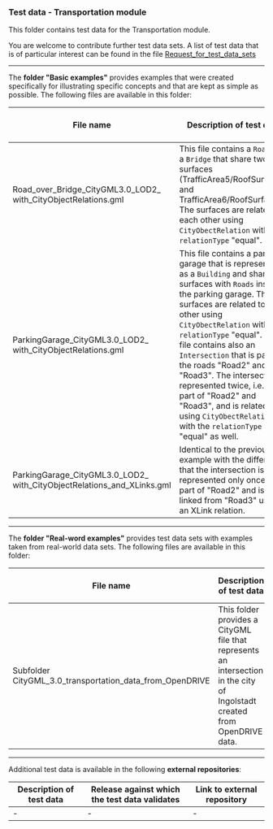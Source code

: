 ### Test data - Transportation module

This folder contains test data for the Transportation module.

You are welcome to contribute further test data sets. A list of test data that is of particular interest can be found in the file [Request_for_test_data_sets](../Transportation/Request_for_test_data_sets.md)

***

The **folder "Basic examples"** provides examples that were created specifically for illustrating specific concepts and that are kept as simple as possible. The following files are available in this folder:

File name | Description of test data | Release against which the test data validates
-------------------------|-----------------------------------------------|-------------------
Road_over_Bridge_CityGML3.0_LOD2_<br>with_CityObjectRelations.gml | This file contains a `Road` and a `Bridge` that share two surfaces (TrafficArea5/RoofSurface1 and TrafficArea6/RoofSurface2). The surfaces are related to each other using `CityObectRelation` with the `relationType` "equal". | 3.0.0-draft.2021.12.01.1
ParkingGarage_CityGML3.0_LOD2_<br>with_CityObjectRelations.gml | This file contains a parking garage that is represented as a `Building` and shares surfaces with `Roads` inside the parking garage. The surfaces are related to each other using `CityObectRelation` with the `relationType` "equal". The file contains also an `Intersection` that is part of the roads "Road2" and "Road3". The intersection is represented twice, i.e. as part of "Road2" and "Road3", and is related using `CityObectRelation` with the `relationType` "equal" as well. | 3.0.0-draft.2021.12.01.1
ParkingGarage_CityGML3.0_LOD2_<br>with_CityObjectRelations_and_XLinks.gml | Identical to the previous example with the difference that the intersection is represented only once as part of "Road2" and is linked from "Road3" using an XLink relation. | 3.0.0-draft.2021.12.01.1

***

The **folder "Real-word examples"** provides test data sets with examples taken from real-world data sets. The following files are available in this folder:

File name | Description of test data | Release against which the test data validates
-------------------------|-----------------------------------------------|-------------------
Subfolder<br>CityGML_3.0_transportation_data_from_OpenDRIVE | This folder provides a CityGML file that represents an intersection in the city of Ingolstadt created from OpenDRIVE data. | 3.0.0-draft.2021.12.01.1

***

Additional test data is available in the following **external repositories**:

Description of test data | Release against which the test data validates | Link to external repository
-------------------------|-----------------------------------------------|-------------------
| - | - | -
